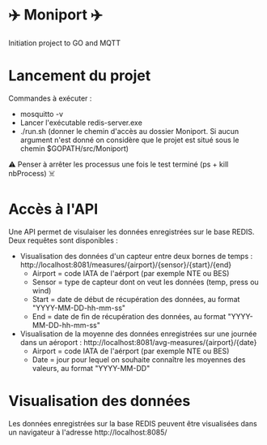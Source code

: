 # :airplane: Moniport :airplane:

Initiation project to GO and MQTT

# Lancement du projet

Commandes à exécuter :

- mosquitto -v
- Lancer l'exécutable redis-server.exe
- ./run.sh <param> (donner le chemin d'accès au dossier Moniport. Si aucun argument n'est donné on considère que le projet est situé sous le chemin $GOPATH/src/Moniport)

:warning: Penser à arrêter les processus une fois le test terminé (ps + kill nbProcess) :skull_and_crossbones:

# Accès à l'API

Une API permet de visulaiser les données enregistrées sur le base REDIS. Deux requêtes sont disponibles :
* Visualisation des données d'un capteur entre deux bornes de temps : http://localhost:8081/measures/{airport}/{sensor}/{start}/{end} 
  * Airport = code IATA de l'aérport (par exemple NTE ou BES)
  * Sensor = type de capteur dont on veut les données (temp, press ou wind)
  * Start = date de début de récupération des données, au format "YYYY-MM-DD-hh-mm-ss"
  * End = date de fin de récupération des données, au format "YYYY-MM-DD-hh-mm-ss"
* Visualisation de la moyenne des données enregistrées sur une journée dans un aéroport : http://localhost:8081/avg-measures/{airport}/{date}
  * Airport = code IATA de l'aérport (par exemple NTE ou BES)
  * Date = jour pour lequel on souhaite connaître les moyennes des valeurs, au format "YYYY-MM-DD"

# Visualisation des données

Les données enregistrées sur la base REDIS peuvent être visualisées dans un navigateur à l'adresse http://localhost:8085/
